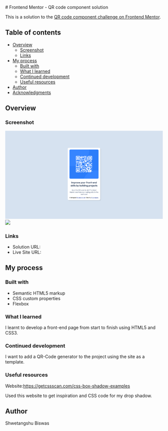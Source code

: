 \# Frontend Mentor - QR code component solution

This is a solution to the [QR code component challenge on Frontend Mentor](https://www.frontendmentor.io/challenges/qr-code-component-iux_sIO_H). 
## Table of contents

- [Overview](#overview)
  - [Screenshot](#screenshot)
  - [Links](#links)
- [My process](#my-process)
  - [Built with](#built-with)
  - [What I learned](#what-i-learned)
  - [Continued development](#continued-development)
  - [Useful resources](#useful-resources)
- [Author](#author)
- [Acknowledgments](#acknowledgments)


## Overview

### Screenshot

![](./Screenshots/Screenshot_Firefox_MacOS.png)
![](./Screenshots/Sscreenshot_mobile.png=375)



### Links

- Solution URL: 
- Live Site URL: 

## My process

### Built with

- Semantic HTML5 markup
- CSS custom properties
- Flexbox



### What I learned

I learnt to develop a front-end page from start to finish using HTML5 and CSS3.

### Continued development

I want to add a QR-Code generator to the project using the site as a template. 



### Useful resources



Website:https://getcssscan.com/css-box-shadow-examples

Used this website to get inspiration and CSS code for my drop shadow.

## Author

Shwetangshu Biswas


